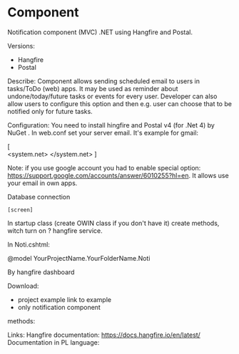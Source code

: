 # Component

Notification component (MVC) .NET using Hangfire and Postal. 

Versions:
- Hangfire
- Postal

Describe:
Component allows sending scheduled email to users in tasks/ToDo (web) apps.
It may be used as reminder about undone/today/future tasks or events for every user. Developer can also allow users to configure this option and then e.g. user can 
choose that to be notified only for future tasks. 

Configuration:
 You need to install hingfire and Postal v4 (for .Net 4) by NuGet .
In web.conf set your server email. It's example for gmail:

[  
<system.net>
    <mailSettings>
      <smtp from="youremail@gmail.com">
        <network host="smtp.gmail.com" port="587" userName="youremail@gmail.com" password="yourPassword" enableSsl="true" />
      </smtp>
    </mailSettings>
  </system.net> 
  ]

Note: if you use google account you had to enable special option: https://support.google.com/accounts/answer/6010255?hl=en. It allows use your email in own apps. 
  
  Database connection
  
  


	[screen]



In startup class (create OWIN class if you don't have it) create methods, witch turn on ? hangfire service. 


In Noti.cshtml:

 @model YourProjectName.YourFolderName.Noti


By hangfire dashboard

Download:
- project example   link to example
- only notification component





methods:


Links:
Hangfire documentation: https://docs.hangfire.io/en/latest/
Documentation in PL language:
